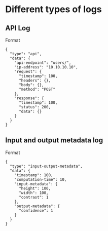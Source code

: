 # Different types of logs

## API Log
Format
```
{
  "type": "api",
  "data": {
    "api-endpoint": "users/",
    "ip-address": "10.10.10.10",
    "request": {
      "timestamp": 100,
      "headers": {},
      "body": {},
      "method": "POST"
    },
    "response": {
      "timestamp": 100,
      "status": 200,
      "data": {}
    }
  }
}
```

## Input and output metadata log
Format
```
{
  "type": "input-output-metadata",
  "data": {
    "timestamp": 100,
    "computation-time": 10,
    "input-metadata": {
      "height": 100,
      "width": 100,
      "contrast": 1
    },
    "output-metadata": {
      "confidence": 1
    }
  }
}
```